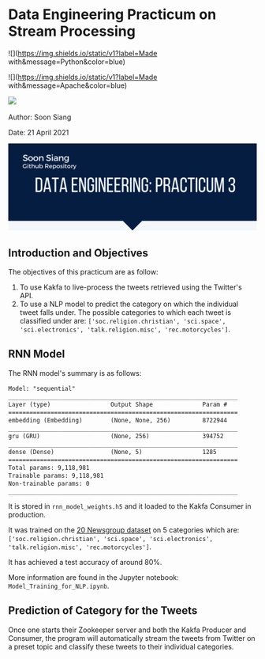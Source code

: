 # Data Engineering Practicum on Stream Processing

![](https://img.shields.io/static/v1?label=Made with&message=Python&color=blue)

![](https://img.shields.io/static/v1?label=Made with&message=Apache&color=blue)

![](https://img.shields.io/static/v1?label=Status&message=UNCOMPLETED&color=yellow)

Author: Soon Siang

Date: 21 April 2021

![image-20210421095337708](Githubheaderimage.png)

## Introduction and Objectives

The objectives of this practicum are as follow:

1. To use Kakfa to live-process the tweets retrieved using the Twitter's API.
2. To use a NLP model to predict the category on which the individual tweet falls under. The possible categories to which each tweet is classified under are: `['soc.religion.christian', 'sci.space', 'sci.electronics', 'talk.religion.misc', 'rec.motorcycles']`.

## RNN Model

The RNN model's summary is as follows:

```raw
Model: "sequential"
_________________________________________________________________
Layer (type)                 Output Shape              Param #   
=================================================================
embedding (Embedding)        (None, None, 256)         8722944   
_________________________________________________________________
gru (GRU)                    (None, 256)               394752    
_________________________________________________________________
dense (Dense)                (None, 5)                 1285      
=================================================================
Total params: 9,118,981
Trainable params: 9,118,981
Non-trainable params: 0
_________________________________________________________________
```

It is stored in `rnn_model_weights.h5` and it loaded to the Kakfa Consumer in production.

It was trained on the [20 Newsgroup dataset](https://scikit-learn.org/0.19/datasets/twenty_newsgroups.html) on 5 categories which are: `['soc.religion.christian', 'sci.space', 'sci.electronics', 'talk.religion.misc', 'rec.motorcycles']`.

It has achieved a test accuracy of around 80%.

More information are found in the Jupyter notebook: `Model_Training_for_NLP.ipynb`.

## Prediction of Category for the Tweets

Once one starts their Zookeeper server and both the Kakfa Producer and Consumer, the program will automatically stream the tweets from Twitter on a preset topic and classify these tweets to their individual categories.

